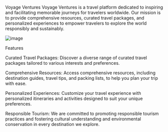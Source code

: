 Voyage Ventures
Voyage Ventures is a travel platform dedicated to inspiring and facilitating memorable journeys for travelers worldwide. Our mission is to provide comprehensive resources, curated travel packages, and personalized experiences to empower travelers to explore the world responsibly and sustainably.

![image](https://github.com/swetasingh8844/Travelling_Website/assets/120044039/7f04377b-bcfb-45b4-84e2-e6eae0021fee)

Features

Curated Travel Packages: Discover a diverse range of curated travel packages tailored to various interests and preferences.

Comprehensive Resources: Access comprehensive resources, including destination guides, travel tips, and packing lists, to help you plan your trip with ease.

Personalized Experiences: Customize your travel experience with personalized itineraries and activities designed to suit your unique preferences.

Responsible Tourism: We are committed to promoting responsible tourism practices and fostering cultural understanding and environmental conservation in every destination we explore.
